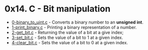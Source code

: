 # 0x14. C - Bit manipulation

- [0-binary_to_uint.c](https://github.com/CharlesMariga/alx-low_level_programming/blob/main/0x14-bit_manipulation/0-binary_to_uint.c) - Converts a binary number to an **unsigned int**.
- [1-print_binary.c](https://github.com/CharlesMariga/alx-low_level_programming/blob/main/0x14-bit_manipulation/1-print_binary.c) - Printing a binary representation of a number.
- [2-get_bit.c](https://github.com/CharlesMariga/alx-low_level_programming/blob/main/0x14-bit_manipulation/2-get_bit.c) - Returning the value of a bit at a give index;
- [3-set_bit.c](https://github.com/CharlesMariga/alx-low_level_programming/blob/main/0x14-bit_manipulation/3-set_bit.c) - Sets the value of a bit to 1 at a given index.
- [4-clear_bit.c]() - Sets the value of a bit to 0 at a given index.
